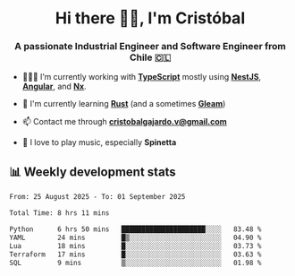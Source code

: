 <h1 align="center">Hi there ✌🏻, I'm Cristóbal</h1>
<h3 align="center">A passionate Industrial Engineer and Software Engineer from Chile 🇨🇱</h3>

- 🧑🏻‍💻 I’m currently working with **[TypeScript](https://www.typescriptlang.org)** mostly using **[NestJS](https://nestjs.com)**, **[Angular](https://angular.io)**, and **[Nx](https://nx.dev)**.

- 🌱 I'm currently learning **[Rust](https://www.rust-lang.org)** (and a sometimes **[Gleam](https://gleam.run/)**)

- 📫 Contact me through **cristobalgajardo.v@gmail.com**

- 🎸 I love to play music, especially **Spinetta**

## 📊 Weekly development stats

<!--START_SECTION:waka-->

```txt
From: 25 August 2025 - To: 01 September 2025

Total Time: 8 hrs 11 mins

Python      6 hrs 50 mins   █████████████████████░░░░   83.48 %
YAML        24 mins         █▒░░░░░░░░░░░░░░░░░░░░░░░   04.90 %
Lua         18 mins         █░░░░░░░░░░░░░░░░░░░░░░░░   03.73 %
Terraform   17 mins         █░░░░░░░░░░░░░░░░░░░░░░░░   03.63 %
SQL         9 mins          ▒░░░░░░░░░░░░░░░░░░░░░░░░   01.98 %
```

<!--END_SECTION:waka-->

